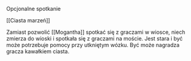 Opcjonalne spotkanie

[[Ciasta marzeń]]

Zamiast pozwolić [[Mogantha]] spotkać się z graczami w wiosce, niech zmierza do wioski i spotkała się z graczami na moście.
Jest stara i być może potrzebuje pomocy przy utkniętym wózku. Być może nagradza gracza kawałkiem ciasta.
